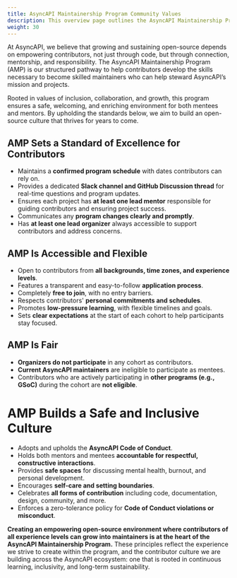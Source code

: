```yaml
---
title: AsyncAPI Maintainership Program Community Values
description: This overview page outlines the AsyncAPI Maintainership Program Community Values
weight: 30
---
```


At AsyncAPI, we believe that growing and sustaining open-source depends on empowering contributors, not just through code, but through connection, mentorship, and responsibility. The AsyncAPI Maintainership Program (AMP) is our structured pathway to help contributors develop the skills necessary to become skilled maintainers who can help steward AsyncAPI’s mission and projects.

Rooted in values of inclusion, collaboration, and growth, this program ensures a safe, welcoming, and enriching environment for both mentees and mentors. By upholding the standards below, we aim to build an open-source culture that thrives for years to come.


## AMP Sets a Standard of Excellence for Contributors

- Maintains a **confirmed program schedule** with dates contributors can rely on.
- Provides a dedicated **Slack channel and GitHub Discussion thread** for real-time questions and program updates.
- Ensures each project has **at least one lead mentor** responsible for guiding contributors and ensuring project success.
- Communicates any **program changes clearly and promptly**.
- Has **at least one lead organizer** always accessible to support contributors and address concerns.

## AMP Is Accessible and Flexible

- Open to contributors from **all backgrounds, time zones, and experience levels**.
- Features a transparent and easy-to-follow **application process**.
- Completely **free to join**, with no entry barriers.
- Respects contributors' **personal commitments and schedules**.
- Promotes **low-pressure learning**, with flexible timelines and goals.
- Sets **clear expectations** at the start of each cohort to help participants stay focused.

## AMP Is Fair

- **Organizers do not participate** in any cohort as contributors.
- **Current AsyncAPI maintainers** are ineligible to participate as mentees.
- Contributors who are actively participating in **other programs (e.g., GSoC)** during the cohort are **not eligible**.

# AMP Builds a Safe and Inclusive Culture

- Adopts and upholds the **AsyncAPI Code of Conduct**.
- Holds both mentors and mentees **accountable for respectful, constructive interactions**.
- Provides **safe spaces** for discussing mental health, burnout, and personal development.
- Encourages **self-care and setting boundaries**.
- Celebrates **all forms of contribution** including code, documentation, design, community, and more.
- Enforces a zero-tolerance policy for **Code of Conduct violations or misconduct**.

**Creating an empowering open-source environment where contributors of all experience levels can grow into maintainers is at the heart of the AsyncAPI Maintainership Program.** These principles reflect the experience we strive to create within the program, and the contributor culture we are building across the AsyncAPI ecosystem: one that is rooted in continuous learning, inclusivity, and long-term sustainability.